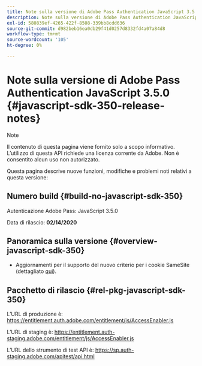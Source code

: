 ```yaml
---
title: Note sulla versione di Adobe Pass Authentication JavaScript 3.5.0
description: Note sulla versione di Adobe Pass Authentication JavaScript 3.5.0
exl-id: 580839ef-4265-422f-8508-339bb8cdd636
source-git-commit: d982beb16ea0db29f41d0257d8332fd4a07a84d8
workflow-type: tm+mt
source-wordcount: '105'
ht-degree: 0%

---
```


# Note sulla versione di Adobe Pass Authentication JavaScript 3.5.0 {#javascript-sdk-350-release-notes}

>[!NOTE]
>
>Il contenuto di questa pagina viene fornito solo a scopo informativo. L’utilizzo di questa API richiede una licenza corrente da Adobe. Non è consentito alcun uso non autorizzato.

Questa pagina descrive nuove funzioni, modifiche e problemi noti relativi a questa versione:

## Numero build {#build-no-javascript-sdk-350}

Autenticazione Adobe Pass: JavaScript 3.5.0

Data di rilascio: **02/14/2020**


## Panoramica sulla versione {#overview-javascript-sdk-350}

* Aggiornamenti per il supporto del nuovo criterio per i cookie SameSite (dettagliato [qui](https://datatracker.ietf.org/doc/html/draft-ietf-httpbis-cookie-same-site-00)).


## Pacchetto di rilascio {#rel-pkg-javascript-sdk-350}

L’URL di produzione è: https://entitlement.auth.adobe.com/entitlement/js/AccessEnabler.js

L’URL di staging è: https://entitlement.auth-staging.adobe.com/entitlement/js/AccessEnabler.js

L’URL dello strumento di test API è: https://sp.auth-staging.adobe.com/apitest/api.html
